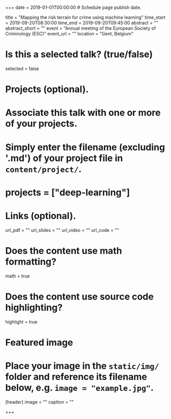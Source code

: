 +++
date = 2019-01-01T00:00:00  # Schedule page publish date.

title = "Mapping the risk terrain for crime using machine learning"
time_start = 2019-09-20T08:30:00
time_end = 2019-09-20T09:45:00
abstract = ""
abstract_short = ""
event = "Annual meeting of the European Society of Criminology (ESC)"
event_url = ""
location = "Gent, Belgium"

# Is this a selected talk? (true/false)
selected = false

# Projects (optional).
#   Associate this talk with one or more of your projects.
#   Simply enter the filename (excluding '.md') of your project file in `content/project/`.
# projects = ["deep-learning"]

# Links (optional).
url_pdf = ""
url_slides = ""
url_video = ""
url_code = ""

# Does the content use math formatting?
math = true

# Does the content use source code highlighting?
highlight = true

# Featured image
# Place your image in the `static/img/` folder and reference its filename below, e.g. `image = "example.jpg"`.
[header]
image = ""
caption = ""

+++

<!-- Embed your slides or video here using [shortcodes](https://sourcethemes.com/academic/post/writing-markdown-latex/). Further details can easily be added using *Markdown* and $\rm \LaTeX$ math code. -->

